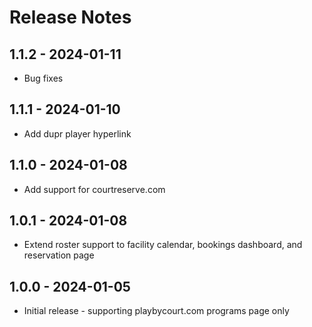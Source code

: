# Release Notes

1.1.2 - 2024-01-11
---
- Bug fixes

1.1.1 - 2024-01-10
---
- Add dupr player hyperlink

1.1.0 - 2024-01-08
---
- Add support for courtreserve.com

1.0.1 - 2024-01-08
---
- Extend roster support to facility calendar,  bookings dashboard, and reservation page

1.0.0 - 2024-01-05
---
- Initial release - supporting playbycourt.com programs page only